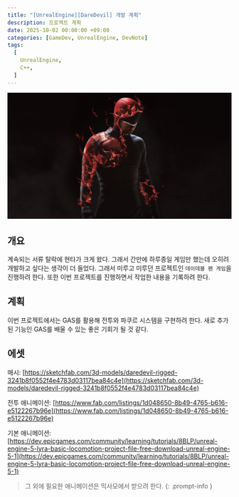 ```yaml
---
title: "[UnrealEngine][DareDevil] 개발 계획"
description: 프로젝트 계획
date: 2025-10-02 00:00:00 +09:00
categories: [GameDev, UnrealEngine, DevNote]
tags:
  [
    UnrealEngine,
    C++,
  ]
---
```


![](assets/img/post/Daredevil/Daredevil.png)

## 개요
계속되는 서류 탈락에 현타가 크게 왔다. 그래서 간만에 하루종일 게임만 했는데 오히려 개발하고 싶다는 생각이 더 들었다. 그래서 미루고 미루던 프로젝트인 `데이데블 팬 게임`을 진행하려 한다. 또한 이번 프로젝트를 진행하면서 작업한 내용을 기록하려 한다.

## 계획
이번 프로젝트에서는 GAS를 활용해 전투와 파쿠르 시스템을 구현하려 한다. 새로 추가된 기능인 GAS를 배울 수 있는 좋은 기회가 될 것 같다.

## 에셋
매시: [https://sketchfab.com/3d-models/daredevil-rigged-3241b8f0552f4e4783d03117bea84c4e](https://sketchfab.com/3d-models/daredevil-rigged-3241b8f0552f4e4783d03117bea84c4e)

전투 애니메이션: [https://www.fab.com/listings/1d048650-8b49-4765-b616-e5122267b96e](https://www.fab.com/listings/1d048650-8b49-4765-b616-e5122267b96e)

기본 애니메이션: [https://dev.epicgames.com/community/learning/tutorials/8BLP/unreal-engine-5-lyra-basic-locomotion-project-file-free-download-unreal-engine-5-1](https://dev.epicgames.com/community/learning/tutorials/8BLP/unreal-engine-5-lyra-basic-locomotion-project-file-free-download-unreal-engine-5-1)

> 그 외에 필요한 애니메이션은 믹사모에서 받으려 한다.
{: .prompt-info }